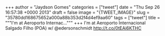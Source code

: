 
+++
author = "Jaydson Gomes"
categories = ["tweet"]
date = "Thu Sep 26 16:57:38 +0000 2013"
draft = false
image = "{TWEET_IMAGE}"
slug = "35780dd168675652a000a88b353d2f4d4ef9aa60"
tags = ["tweet"]
title = """I'm at Aeroporto Internac..."""
+++
I'm at Aeroporto Internacional Salgado Filho (POA) w/ @edersonschmidt http://t.co/0tEAi6KTHC
